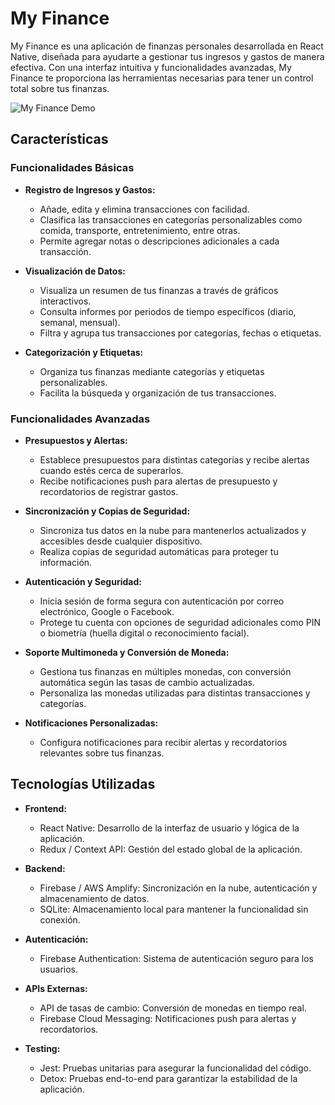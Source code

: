 # My Finance

My Finance es una aplicación de finanzas personales desarrollada en React Native, diseñada para ayudarte a gestionar tus ingresos y gastos de manera efectiva. Con una interfaz intuitiva y funcionalidades avanzadas, My Finance te proporciona las herramientas necesarias para tener un control total sobre tus finanzas.

![My Finance Demo](demo.gif)

## **Características**

### **Funcionalidades Básicas**

- **Registro de Ingresos y Gastos:**
  - Añade, edita y elimina transacciones con facilidad.
  - Clasifica las transacciones en categorías personalizables como comida, transporte, entretenimiento, entre otras.
  - Permite agregar notas o descripciones adicionales a cada transacción.

- **Visualización de Datos:**
  - Visualiza un resumen de tus finanzas a través de gráficos interactivos.
  - Consulta informes por periodos de tiempo específicos (diario, semanal, mensual).
  - Filtra y agrupa tus transacciones por categorías, fechas o etiquetas.

- **Categorización y Etiquetas:**
  - Organiza tus finanzas mediante categorías y etiquetas personalizables.
  - Facilita la búsqueda y organización de tus transacciones.

### **Funcionalidades Avanzadas**

- **Presupuestos y Alertas:**
  - Establece presupuestos para distintas categorías y recibe alertas cuando estés cerca de superarlos.
  - Recibe notificaciones push para alertas de presupuesto y recordatorios de registrar gastos.

- **Sincronización y Copias de Seguridad:**
  - Sincroniza tus datos en la nube para mantenerlos actualizados y accesibles desde cualquier dispositivo.
  - Realiza copias de seguridad automáticas para proteger tu información.

- **Autenticación y Seguridad:**
  - Inicia sesión de forma segura con autenticación por correo electrónico, Google o Facebook.
  - Protege tu cuenta con opciones de seguridad adicionales como PIN o biometría (huella digital o reconocimiento facial).

- **Soporte Multimoneda y Conversión de Moneda:**
  - Gestiona tus finanzas en múltiples monedas, con conversión automática según las tasas de cambio actualizadas.
  - Personaliza las monedas utilizadas para distintas transacciones y categorías.

- **Notificaciones Personalizadas:**
  - Configura notificaciones para recibir alertas y recordatorios relevantes sobre tus finanzas.

## **Tecnologías Utilizadas**

- **Frontend:**
  - React Native: Desarrollo de la interfaz de usuario y lógica de la aplicación.
  - Redux / Context API: Gestión del estado global de la aplicación.

- **Backend:**
  - Firebase / AWS Amplify: Sincronización en la nube, autenticación y almacenamiento de datos.
  - SQLite: Almacenamiento local para mantener la funcionalidad sin conexión.

- **Autenticación:**
  - Firebase Authentication: Sistema de autenticación seguro para los usuarios.

- **APIs Externas:**
  - API de tasas de cambio: Conversión de monedas en tiempo real.
  - Firebase Cloud Messaging: Notificaciones push para alertas y recordatorios.

- **Testing:**
  - Jest: Pruebas unitarias para asegurar la funcionalidad del código.
  - Detox: Pruebas end-to-end para garantizar la estabilidad de la aplicación.
